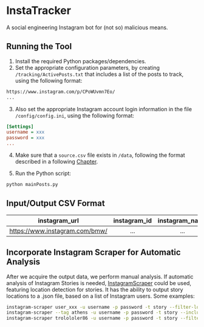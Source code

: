 # InstaTracker

A social engineering Instagram bot for (not so) malicious means.

## Running the Tool

1. Install the required Python packages/dependencies.
2. Set the appropriate configuration parameters, by creating `/tracking/ActivePosts.txt` that includes a list of the posts to track, using the following format:

``` bash
https://www.instagram.com/p/CPoWUvmn7Eo/
...
```

3. Also set the appropriate Instagram account login information in the file `/config/config.ini`, using the following format:

``` ini
[Settings]
username = xxx
password = xxx
...
```

4. Make sure that a `source.csv` file exists in `/data`, following the format described in a following [Chapter](#Input/Output-Format).

5. Run the Python script:

``` bash
python mainPosts.py
```

## Input/Output CSV Format

| instagram_url | instagram_id | instagram_name | is_public | done_posts | high_priority | has_story_available | score | notes |
| :-: | :-: | :-: | :-: | :-: | :-: | :-: | :-: | :-: |
| https://www.instagram.com/bmw/ | ... | ... | | | | | | |

## Incorporate Instagram Scraper for Automatic Analysis

After we acquire the output data, we perform manual analysis. If automatic analysis of Instagram Stories is needed, [InstagramScraper](https://github.com/arc298/instagram-scraper) could be used, featuring location detection for stories. It has the ability to output story locations to a .json file, based on a list of Instagram users. Some examples:

``` bash
instagram-scraper user_xxx -u username -p password -t story --filter-location 109790383963906 --include-location --location
instagram-scraper --tag athens -u username -p password -t story --include-location --filter-location 109790383963906
instagram-scraper trolololer86 -u username -p password -t story --filter-location 14294616 --include-location --location
```
